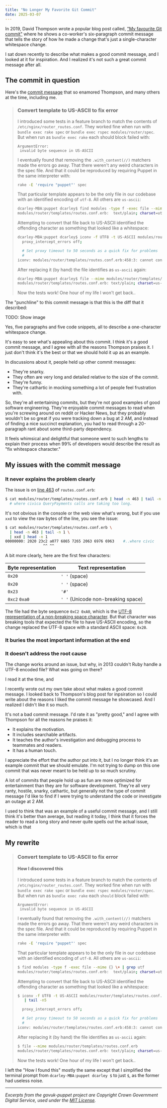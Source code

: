 ```yaml
---
title: "No Longer My Favorite Git Commit"
date: 2025-03-07
---
```


In 2019, David Thompson wrote a popular blog post called, ["My favourite Git commit"](https://dhwthompson.com/2019/my-favourite-git-commit) where he shows a co-worker's six-paragraph commit message that tells the story of how he made a change that's just a single-character whitespace change.

I sat down recently to describe what makes a good commit message, and I looked at it for inspiration. And I realized it's not such a great commit message after all.

## The commit in question

Here's the [commit message](https://github.com/alphagov/govuk-puppet/commit/63b36f93bf75a848e2125008aa1e880c5861cf46) that so enamored Thompson, and many others at the time, including me.

> ### Convert template to US-ASCII to fix error
>
> I introduced some tests in a feature branch to match the contents of
> `/etc/nginx/router_routes.conf`. They worked fine when run with `bundle exec
rake spec` or `bundle exec rspec modules/router/spec`. But when run as
> `bundle exec rake` each should block failed with:
>
> ```text
> ArgumentError:
>  invalid byte sequence in US-ASCII
> ```
>
> I eventually found that removing the `.with_content(//)` matchers made the
> errors go away. That there weren't any weird characters in the spec file. And
> that it could be reproduced by requiring Puppet in the same interpreter with:
>
> ```bash
> rake -E 'require "puppet"' spec
> ```
>
> That particular template appears to be the only file in our codebase with an
> identified encoding of `utf-8`. All others are `us-ascii`:
>
> ```bash
> dcarley-MBA:puppet dcarley$ find modules -type f -exec file --mime {} \+ | grep utf
> modules/router/templates/routes.conf.erb:  text/plain; charset=utf-8
> ```
>
> Attempting to convert that file back to US-ASCII identified the offending
> character as something that looked like a whitespace:
>
> ```bash
> dcarley-MBA:puppet dcarley$ iconv -f UTF8 -t US-ASCII modules/router/templates/routes.conf.erb 2>&1 | tail -n5
>   proxy_intercept_errors off;
>
>   # Set proxy timeout to 50 seconds as a quick fix for problems
>   #
> iconv: modules/router/templates/routes.conf.erb:458:3: cannot convert
> ```
>
> After replacing it (by hand) the file identifies as `us-ascii` again:
>
> ```bash
> dcarley-MBA:puppet dcarley$ file --mime modules/router/templates/routes.conf.erb
> modules/router/templates/routes.conf.erb: text/plain; charset=us-ascii
> ```
>
> Now the tests work! One hour of my life I won't get back..

The "punchline" to this commit message is that this is the diff that it described:

TODO: Show image

Yes, five paragraphs and five code snippets, all to describe a one-character whitespace change.

It's easy to see what's appealing about this commit. I think it's a good commit message, and I agree with all the reasons Thompson praises it. I just don't think it's the best or that we should hold it up as an example.

In discussions about it, people held up other commit messages:

- They're snarky.
- They often are very long and detailed relative to the size of the commit.
- They're funny.
- They're cathartic in mocking something a lot of people feel frustration with.

So, they're all entertaining commits, but they're not good examples of good software engineering. They're enjoyable commit messages to read when you're screwing around on reddit or Hacker News, but they probably wouldn't be so great if you were tracking down a bug at 2 AM, and instead of finding a nice succinct explanation, you had to read through a 20-paragraph rant about some third-party dependency.

It feels whimsical and delightful that someone went to such lengths to explain their process when 99% of developers would describe the result as "fix whitespace character."

## My issues with the commit message

### It never explains the problem clearly

The issue is on [line 463](https://github.com/alphagov/govuk-puppet/blob/bfe3f647cc158e04ab6c80bee035d2e832582786/modules/router/templates/routes.conf.erb#L463) of `routes.conf.erb`:

```bash
$ cat modules/router/templates/routes.conf.erb | head -n 463 | tail -n 1
  # where civica QueryPayments calls are taking too long.
```

It's not obvious in the console or the web view what's wrong, but if you use `xxd` to view the raw bytes of the line, you see the issue:

```bash
$ cat modules/router/templates/routes.conf.erb \
  | head -n 463 | tail -n 1 \
  | xxd | head -n 1
00000000: 2020 23c2 a077 6865 7265 2063 6976 6963    #..where civic
                 ^^ ^^
```

A bit more clearly, here are the first few characters:

| Byte representation | Text representation                |
| ------------------- | ---------------------------------- |
| `0x20`              | `' '` (space)                      |
| `0x20`              | `' '` (space)                      |
| `0x23`              | `'#'`                              |
| `0xc2` `0xa0`       | `' '` (Unicode non-breaking space) |

The file had the byte sequence `0xC2 0xA0`, which is the [UTF-8 representation of a non-breaking space character](https://www.compart.com/en/unicode/U+00A0). But that character was breaking tools that expected the file to have US-ASCII encoding, so the change replaced the UTF-8 space with a standard ASCII space: `0x20`.

### It buries the most important information at the end

### It doesn't address the root cause

The change works around an issue, but why, in 2013 couldn't Ruby handle a UTF-8 encoded file? What was going on there?

I read it at the time, and

I recently wrote out my own take about what makes a good commit message. I looked back to Thompson's blog post for inpsiration so I could write about the reasons I liked the commit message he showcased. And I realized I didn't like it so much.

It's not a bad commit message. I'd rate it as "pretty good," and I agree with Thompson for all the reasons he praises it:

- It explains the motivation.
- It includes searchable artifacts.
- It teaches the author's investigation and debugging process to teammates and readers.
- It has a human touch.

I appreciate the effort that the author put into it, but I no longer think it's an example commit that we should emulate. I'm not trying to dump on this one commit that was never meant to be held up to so much scrutiny.

A lot of commits that people hold up as fun are more optimized for entertainment than they are for software development. They're all very ranty, hostile, snarky, cathartic, but generally not the type of commit message I'd like to find if I were trying to understand the code or investigate an outage at 2 AM.

I used to think that was an example of a useful commit message, and I still think it's better than average, but reading it today, I think that it forces the reader to read a long story and never quite spells out the actual issue, which is that

## My rewrite

> ### Convert template to US-ASCII to fix error
>
> #### How I discovered this
>
> I introduced some tests in a feature branch to match the contents of
> `/etc/nginx/router_routes.conf`. They worked fine when run with `bundle exec
rake spec` or `bundle exec rspec modules/router/spec`. But when run as
> `bundle exec rake` each `should` block failed with:
>
> ```text
> ArgumentError:
>  invalid byte sequence in US-ASCII
> ```
>
> I eventually found that removing the `.with_content(//)` matchers made the
> errors go away. That there weren't any weird characters in the spec file. And
> that it could be reproduced by requiring Puppet in the same interpreter with:
>
> ```bash
> rake -E 'require "puppet"' spec
> ```
>
> That particular template appears to be the only file in our codebase with an
> identified encoding of `utf-8`. All others are `us-ascii`:
>
> ```bash
> $ find modules -type f -exec file --mime {} \+ | grep utf
> modules/router/templates/routes.conf.erb:  text/plain; charset=utf-8
> ```
>
> Attempting to convert that file back to US-ASCII identified the offending
> character as something that looked like a whitespace:
>
> ```bash
> $ iconv -f UTF8 -t US-ASCII modules/router/templates/routes.conf.erb 2>&1 \
>    | tail -n5
>
>   proxy_intercept_errors off;
>
>   # Set proxy timeout to 50 seconds as a quick fix for problems
>   #
> iconv: modules/router/templates/routes.conf.erb:458:3: cannot convert
>
> ```
>
> After replacing it (by hand) the file identifies as `us-ascii` again:
>
> ```bash
> $ file --mime modules/router/templates/routes.conf.erb
> modules/router/templates/routes.conf.erb: text/plain; charset=us-ascii
> ```
>
> Now the tests work! One hour of my life I won't get back..

I left the "How I found this" mostly the same except that I simplified the terminal prompt from `dcarley-MBA:puppet dcarley $` to just `$`, as the former had useless noise.

---

_Excerpts from the govuk-puppet project are Copyright Crown Government Digital Service, used under the [MIT License](https://github.com/alphagov/govuk-puppet/blob/main/LICENCE.md)._

